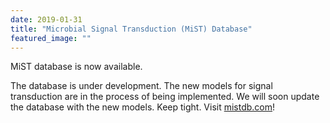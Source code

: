 ```yaml
---
date: 2019-01-31
title: "Microbial Signal Transduction (MiST) Database"
featured_image: ""
---
```


MiST database is now available.

<!--more-->

The database is under development. The new models for signal transduction are in the process of being implemented. We will soon update the database with the new models. Keep tight. Visit [mistdb.com](https://mistdb.com)!